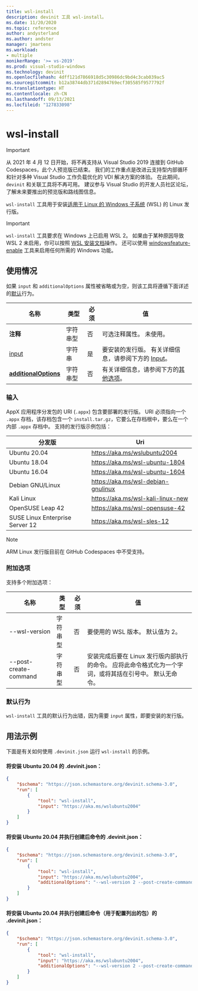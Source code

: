 ```yaml
---
title: wsl-install
description: devinit 工具 wsl-install。
ms.date: 11/20/2020
ms.topic: reference
author: andysterland
ms.author: andster
manager: jmartens
ms.workload:
- multiple
monikerRange: '>= vs-2019'
ms.prod: visual-studio-windows
ms.technology: devinit
ms.openlocfilehash: 4dff121d7866918d5c30986dc9bd4c3cab039ac5
ms.sourcegitcommit: b12a38744db371d2894769ecf305585f9577792f
ms.translationtype: HT
ms.contentlocale: zh-CN
ms.lasthandoff: 09/13/2021
ms.locfileid: "127833098"
---
```

# <a name="wsl-install"></a>wsl-install

> [!IMPORTANT]
> 从 2021 年 4 月 12 日开始，将不再支持从 Visual Studio 2019 连接到 GitHub Codespaces，此个人预览版已结束。 我们的工作重点是改进云支持型内部循环和针对多种 Visual Studio 工作负载优化的 VDI 解决方案的体验。 在此期间，`devinit` 和关联工具将不再可用。 建议参与 Visual Studio 的开发人员社区论坛，了解未来要推出的预览版和路线图信息。

`wsl-install` 工具用于安装[适用于 Linux 的 Windows 子系统](/windows/wsl/) (WSL) 的 Linux 发行版。

> [!IMPORTANT]
> `wsl-install` 工具要求在 Windows 上已启用 WSL 2。 如果由于某种原因导致 WSL 2 未启用，你可以按照 [WSL 安装文档](https://docs.microsoft.com/windows/wsl/install-win10)操作。 还可以使用 [windowsfeature-enable](tool-windowsfeature-enable.md) 工具来启用任何所需的 Windows 功能。

## <a name="usage"></a>使用情况

如果 `input` 和 `additionalOptions` 属性被省略或为空，则该工具将遵循下面详述的[默认](#default-behavior)行为。

| 名称                                             | 类型   | 必须 | 值                                                             |
|--------------------------------------------------|--------|----------|-------------------------------------------------------------------|
| **注释**                                     | 字符串型 | 否       | 可选注释属性。 未使用。                             |
| [input](#input)                              | 字符串 | 是      | 要安装的发行版。 有关详细信息，请参阅下方的 [Input](#input)。     |
| [**additionalOptions**](#additional-options)     | 字符串型 | 否       | 有关详细信息，请参阅下方的[其他选项](#additional-options)。  |

### <a name="input"></a>输入

AppX 应用程序分发包的 URI (`.appx`) 包含要部署的发行版。 URI 必须指向一个 `.appx` 存档，该存档包含一个 `install.tar.gz`，它要么在存档根中，要么在一个内部 `.appx` 存档中。 支持的发行版示例包括：

| 分发版                          | Uri                                                           |
|---------------------------------|---------------------------------------------------------------|
| Ubuntu 20.04                    | https://aka.ms/wslubuntu2004                                  |
| Ubuntu 18.04                    | https://aka.ms/wsl-ubuntu-1804                                |
| Ubuntu 16.04                    | https://aka.ms/wsl-ubuntu-1604                                |
| Debian GNU/Linux                | https://aka.ms/wsl-debian-gnulinux                            |
| Kali Linux                      | https://aka.ms/wsl-kali-linux-new                             |
| OpenSUSE Leap 42                | https://aka.ms/wsl-opensuse-42                                |
| SUSE Linux Enterprise Server 12 | https://aka.ms/wsl-sles-12                                    |

> [!NOTE]
> ARM Linux 发行版目前在 GitHub Codespaces 中不受支持。

### <a name="additional-options"></a>附加选项

支持多个附加选项：

| 名称                      | 类型      | 必须 | 值                                                                                                                                                                                    |
|---------------------------|-----------|----------|------------------------------------------------------------------------------------------------------------------------------------------------------------------------------------------|
| --wsl-version             | 字符串型    | 否       | 要使用的 WSL 版本。 默认值为 2。                                                                                                                                  |
| --post-create-command     | 字符串型    | 否       | 安装完成后要在 Linux 发行版内部执行的命令。 应将此命令格式化为一个字词，或将其括在引号中。 默认无命令。  |

### <a name="default-behavior"></a>默认行为

`wsl-install` 工具的默认行为出错，因为需要 `input` 属性，即要安装的发行版。

## <a name="example-usage"></a>用法示例
下面是有关如何使用 `.devinit.json` 运行 `wsl-install` 的示例。

#### <a name="devinitjson-that-will-install-ubuntu-2004"></a>将安装 Ubuntu 20.04 的 .devinit.json：
```json
{
    "$schema": "https://json.schemastore.org/devinit.schema-3.0",
    "run": [
        {
            "tool": "wsl-install",
            "input": "https://aka.ms/wslubuntu2004"
        }
    ]
}
```

#### <a name="devinitjson-that-will-install-ubuntu-2004-and-perform-a-post-create-command"></a>将安装 Ubuntu 20.04 并执行创建后命令的 .devinit.json：
```json
{
    "$schema": "https://json.schemastore.org/devinit.schema-3.0",
    "run": [
        {
            "tool": "wsl-install",
            "input": "https://aka.ms/wslubuntu2004",
            "additionalOptions": "--wsl-version 2 --post-create-command 'echo Hello from Ubuntu!'"
        }
    ]
}
```

#### <a name="devinitjson-that-will-install-ubuntu-2004-and-perform-a-post-create-command-that-configures-the-packages-listed"></a>将安装 Ubuntu 20.04 并执行创建后命令（用于配置列出的包）的 .devinit.json：
```json
{
    "$schema": "https://json.schemastore.org/devinit.schema-3.0",
    "run": [
        {
            "tool": "wsl-install",
            "input": "https://aka.ms/wslubuntu2004",
            "additionalOptions": "--wsl-version 2 --post-create-command 'apt-get update && apt-get install g++ gcc g++-9 gcc-9 cmake gdb ninja-build zip rsync -y'"
        }
    ]
}
```
